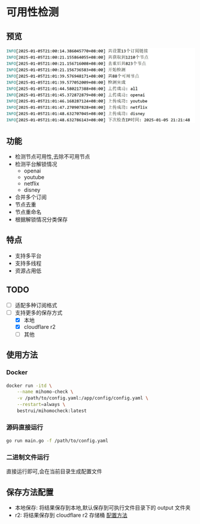 # 可用性检测

## 预览

![preview](./doc/images/preview.png)

## 功能

- 检测节点可用性,去除不可用节点
- 检测平台解锁情况
    - openai
    - youtube
    - netflix
    - disney
- 合并多个订阅
- 节点去重
- 节点重命名
- 根据解锁情况分类保存

## 特点

- 支持多平台
- 支持多线程
- 资源占用低

## TODO

- [ ] 适配多种订阅格式
- [ ] 支持更多的保存方式
    - [x] 本地
    - [x] cloudflare r2
    - [ ] 其他

## 使用方法

### Docker

```bash
docker run -itd \
    --name mihomo-check \
    -v /path/to/config.yaml:/app/config/config.yaml \
    --restart=always \
    bestrui/mihomocheck:latest
```

### 源码直接运行

```bash
go run main.go -f /path/to/config.yaml
```

### 二进制文件运行

直接运行即可,会在当前目录生成配置文件

## 保存方法配置

- 本地保存: 将结果保存到本地,默认保存到可执行文件目录下的 output 文件夹
- r2: 将结果保存到 cloudflare r2 存储桶 [配置方法](./doc/r2.md)
